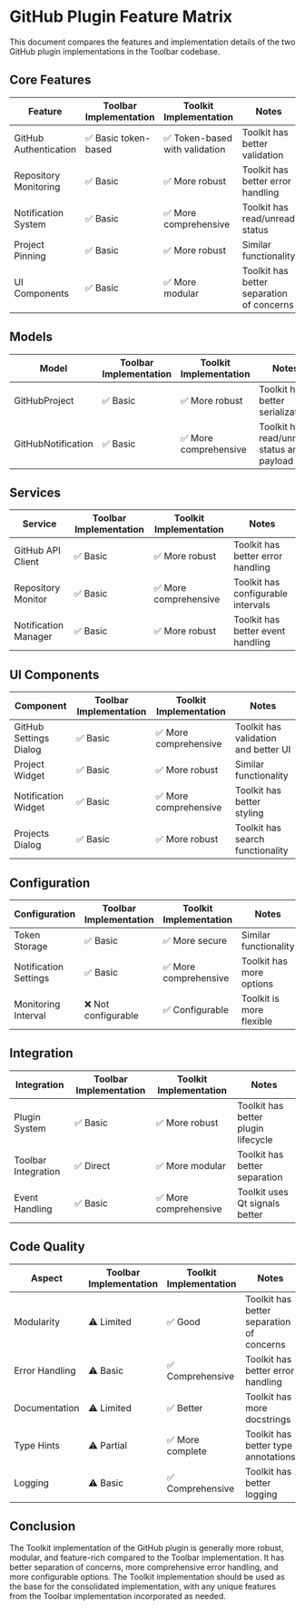 # GitHub Plugin Feature Matrix

This document compares the features and implementation details of the two GitHub plugin implementations in the Toolbar codebase.

## Core Features

| Feature | Toolbar Implementation | Toolkit Implementation | Notes |
|---------|------------------------|------------------------|-------|
| GitHub Authentication | ✅ Basic token-based | ✅ Token-based with validation | Toolkit has better validation |
| Repository Monitoring | ✅ Basic | ✅ More robust | Toolkit has better error handling |
| Notification System | ✅ Basic | ✅ More comprehensive | Toolkit has read/unread status |
| Project Pinning | ✅ Basic | ✅ More robust | Similar functionality |
| UI Components | ✅ Basic | ✅ More modular | Toolkit has better separation of concerns |

## Models

| Model | Toolbar Implementation | Toolkit Implementation | Notes |
|-------|------------------------|------------------------|-------|
| GitHubProject | ✅ Basic | ✅ More robust | Toolkit has better serialization |
| GitHubNotification | ✅ Basic | ✅ More comprehensive | Toolkit has read/unread status and payload |

## Services

| Service | Toolbar Implementation | Toolkit Implementation | Notes |
|---------|------------------------|------------------------|-------|
| GitHub API Client | ✅ Basic | ✅ More robust | Toolkit has better error handling |
| Repository Monitor | ✅ Basic | ✅ More comprehensive | Toolkit has configurable intervals |
| Notification Manager | ✅ Basic | ✅ More robust | Toolkit has better event handling |

## UI Components

| Component | Toolbar Implementation | Toolkit Implementation | Notes |
|-----------|------------------------|------------------------|-------|
| GitHub Settings Dialog | ✅ Basic | ✅ More comprehensive | Toolkit has validation and better UI |
| Project Widget | ✅ Basic | ✅ More robust | Similar functionality |
| Notification Widget | ✅ Basic | ✅ More comprehensive | Toolkit has better styling |
| Projects Dialog | ✅ Basic | ✅ More robust | Toolkit has search functionality |

## Configuration

| Configuration | Toolbar Implementation | Toolkit Implementation | Notes |
|---------------|------------------------|------------------------|-------|
| Token Storage | ✅ Basic | ✅ More secure | Similar functionality |
| Notification Settings | ✅ Basic | ✅ More comprehensive | Toolkit has more options |
| Monitoring Interval | ❌ Not configurable | ✅ Configurable | Toolkit is more flexible |

## Integration

| Integration | Toolbar Implementation | Toolkit Implementation | Notes |
|-------------|------------------------|------------------------|-------|
| Plugin System | ✅ Basic | ✅ More robust | Toolkit has better plugin lifecycle |
| Toolbar Integration | ✅ Direct | ✅ More modular | Toolkit has better separation |
| Event Handling | ✅ Basic | ✅ More comprehensive | Toolkit uses Qt signals better |

## Code Quality

| Aspect | Toolbar Implementation | Toolkit Implementation | Notes |
|--------|------------------------|------------------------|-------|
| Modularity | ⚠️ Limited | ✅ Good | Toolkit has better separation of concerns |
| Error Handling | ⚠️ Basic | ✅ Comprehensive | Toolkit has better error handling |
| Documentation | ⚠️ Limited | ✅ Better | Toolkit has more docstrings |
| Type Hints | ⚠️ Partial | ✅ More complete | Toolkit has better type annotations |
| Logging | ⚠️ Basic | ✅ Comprehensive | Toolkit has better logging |

## Conclusion

The Toolkit implementation of the GitHub plugin is generally more robust, modular, and feature-rich compared to the Toolbar implementation. It has better separation of concerns, more comprehensive error handling, and more configurable options. The Toolkit implementation should be used as the base for the consolidated implementation, with any unique features from the Toolbar implementation incorporated as needed.
